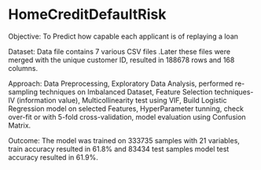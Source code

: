 # HomeCreditDefaultRisk

Objective: To Predict how capable each applicant is of replaying a loan

Dataset: Data file contains 7 various CSV files .Later these files were merged with the unique customer ID, resulted in 188678 rows and 168 columns.

Approach: Data Preprocessing, Exploratory Data Analysis, performed re-sampling techniques on Imbalanced Dataset, Feature Selection techniques- IV (information value), Multicollinearity test using VIF, Build Logistic Regression model on selected Features, HyperParameter tunning, check over-fit or with 5-fold cross-validation, model evaluation using Confusion Matrix.

Outcome: The model was trained on 333735 samples with 21 variables, train accuracy resulted in 61.8% and 83434 test samples model test accuracy resulted in 61.9%.
